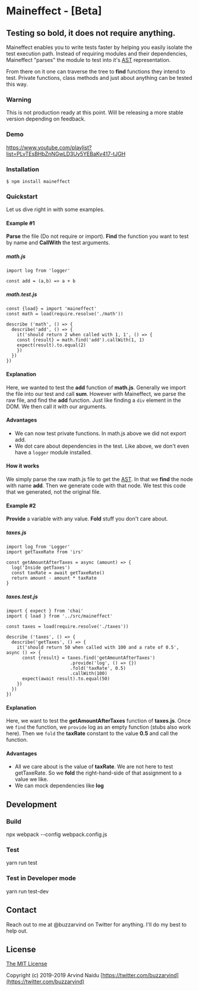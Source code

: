 # Maineffect - [Beta]
## Testing so bold, it does not require anything.

Maineffect enables you to write tests faster by helping you easily isolate the test execution path. Instead of requiring modules and their dependencies, Maineffect "parses" the module to test into it's [AST](https://en.wikipedia.org/wiki/Abstract_syntax_tree) representation.

From there on it one can traverse the tree to **find** functions they intend to test. Private functions, class methods and just about anything can be tested this way.

### Warning
This is not production ready at this point. Will be releasing a more stable version depending on feedback.

### Demo

https://www.youtube.com/playlist?list=PLvTEsBHbZnNGwLD3Uy5YEBaKv417-tJGH  

### Installation

`$ npm install maineffect`


### Quickstart

Let us dive right in with some examples.

#### Example #1

**Parse** the file (Do not require or import). **Find** the function you want to test by name and **CallWith** the test arguments.

##### math.js

	import log from 'logger'
	
	const add = (a,b) => a + b

##### math.test.js

	const {load} = import 'maineffect'
	const math = load(require.resolve('./math'))

	describe ('math', () => {
	  describe('add', () => {
	    it('should return 2 when called with 1, 1', () => {
		const {result} = math.find('add').callWith(1, 1)
		expect(result).to.equal(2)
	    })
	  })
	})

#### Explanation
Here, we wanted to test the **add** function of **math.js**. Generally we import the file into our test and call **sum**. However with Maineffect, we parse the raw file, and find the **add** function. Just like finding a `div` element in the DOM. We then call it with our arguments.

#### Advantages

- We can now test private functions. In math.js above we did not export add.
- We dot care about dependencies in the test. Like above, we don't even have a ``logger`` module installed.

#### How it works
We simply parse the raw math.js file to get the [AST](https://en.wikipedia.org/wiki/Abstract_syntax_tree "AST"). In that we **find** the node with name **add**. Then we generate code with that node. We test this code that we generated, not the original file.

#### Example #2
**Provide** a variable with any value. **Fold** stuff you don't care about.

##### taxes.js

	import log from 'Logger'
	import getTaxeRate from 'irs'

	const getAmountAfterTaxes = async (amount) => {
	  log('Inside getTaxes')
	  const taxRate = await getTaxeRate()
	  return amount - amount * taxRate
	}

##### taxes.test.js

	import { expect } from 'chai'
	import { load } from '../src/maineffect'
  
	const taxes = load(require.resolve('./taxes'))

	describe ('taxes', () => {
	  describe('getTaxes', () => {
	    it('should return 50 when called with 100 and a rate of 0.5', async () => {
          const {result} = taxes.find('getAmountAfterTaxes')
                            .provide('log', () => {})					
                            .fold('taxRate', 0.5)
                            .callWith(100)
          expect(await result).to.equal(50)
	    })
	  })
	})

#### Explanation
Here, we want to test the **getAmountAfterTaxes** function of **taxes.js**. Once we ``find`` the function, we ``provide`` log as an empty function (stubs also work here). Then we ``fold`` the **taxRate** constant to the value **0.5** and call the function.

#### Advantages
- All we care about is the value of **taxRate**. We are not here to test getTaxeRate. So we **fold** the right-hand-side of that assignment to a value we like.
- We can mock dependencies like **log**


## Development
### Build

npx webpack --config webpack.config.js

### Test
yarn run test

### Test in Developer mode
yarn run test-dev

## Contact
Reach out to me at @buzzarvind on Twitter for anything. I'll do my best to help out.

## License

[The MIT License](http://opensource.org/licenses/MIT)

Copyright (c) 2019-2019 Arvind Naidu [https://twitter.com/buzzarvind](https://twitter.com/buzzarvind)
